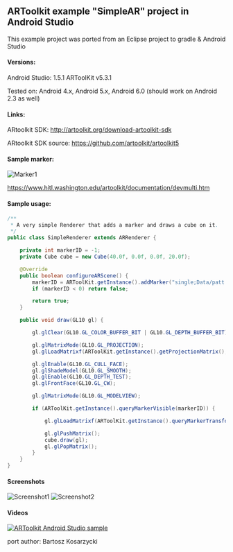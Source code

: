 ## ARToolkit example "SimpleAR" project in Android Studio

This example project was ported from an Eclipse project to gradle & Android Studio

#### Versions:
Android Studio: 1.5.1
ARToolKit v5.3.1

Tested on:
Android 4.x, Android 5.x, Android 6.0 (should work on Android 2.3 as well)

#### Links:
ARtoolkit SDK: http://artoolkit.org/download-artoolkit-sdk

ARtoolkit SDK source: https://github.com/artoolkit/artoolkit5

#### Sample marker:

![Marker1](https://raw.githubusercontent.com/kosiara/artoolkit-android-studio-example/master/sampleMarker/patt2.jpg)

https://www.hitl.washington.edu/artoolkit/documentation/devmulti.htm

#### Sample usage:

```java
/**
 * A very simple Renderer that adds a marker and draws a cube on it.
 */
public class SimpleRenderer extends ARRenderer {

	private int markerID = -1;
	private Cube cube = new Cube(40.0f, 0.0f, 0.0f, 20.0f);

	@Override
	public boolean configureARScene() {
		markerID = ARToolKit.getInstance().addMarker("single;Data/patt.hiro;80");
		if (markerID < 0) return false;

		return true;
	}

	public void draw(GL10 gl) {

		gl.glClear(GL10.GL_COLOR_BUFFER_BIT | GL10.GL_DEPTH_BUFFER_BIT);

		gl.glMatrixMode(GL10.GL_PROJECTION);
		gl.glLoadMatrixf(ARToolKit.getInstance().getProjectionMatrix(), 0);

		gl.glEnable(GL10.GL_CULL_FACE);
		gl.glShadeModel(GL10.GL_SMOOTH);
		gl.glEnable(GL10.GL_DEPTH_TEST);
		gl.glFrontFace(GL10.GL_CW);

		gl.glMatrixMode(GL10.GL_MODELVIEW);

		if (ARToolKit.getInstance().queryMarkerVisible(markerID)) {

			gl.glLoadMatrixf(ARToolKit.getInstance().queryMarkerTransformation(markerID), 0);

			gl.glPushMatrix();
			cube.draw(gl);
			gl.glPopMatrix();
		}
	}
}
```

#### Screenshots

![Screenshot1](https://raw.githubusercontent.com/kosiara/artoolkit-android-studio-example/master/screenshots/device-2015-12-09-102231.png)
![Screenshot2](https://raw.githubusercontent.com/kosiara/artoolkit-android-studio-example/master/screenshots/device-2015-12-09-102300.png)

#### Videos

[![ARToolkit Android Studio sample](http://img.youtube.com/vi/g2z9acgPVHw/0.jpg)](https://youtu.be/g2z9acgPVHw "ARToolkit Android Studio sample")


port author: Bartosz Kosarzycki
